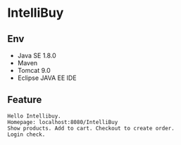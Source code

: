 # IntelliBuy

## Env
  * Java SE 1.8.0
  * Maven
  * Tomcat 9.0
  * Eclipse JAVA EE IDE

## Feature
    Hello Intellibuy.
    Homepage: localhost:8080/IntelliBuy
    Show products. Add to cart. Checkout to create order.
    Login check.
